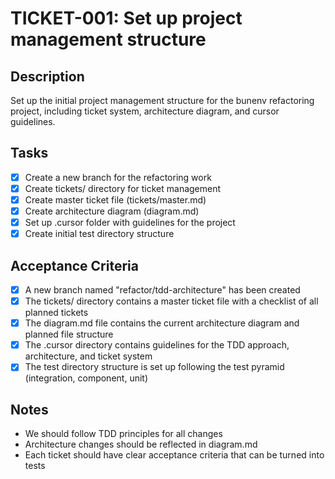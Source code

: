 # TICKET-001: Set up project management structure

## Description

Set up the initial project management structure for the bunenv refactoring project, including ticket system, architecture diagram, and cursor guidelines.

## Tasks

- [x] Create a new branch for the refactoring work
- [x] Create tickets/ directory for ticket management
- [x] Create master ticket file (tickets/master.md)
- [x] Create architecture diagram (diagram.md)
- [x] Set up .cursor folder with guidelines for the project
- [x] Create initial test directory structure

## Acceptance Criteria

- [x] A new branch named "refactor/tdd-architecture" has been created
- [x] The tickets/ directory contains a master ticket file with a checklist of all planned tickets
- [x] The diagram.md file contains the current architecture diagram and planned file structure
- [x] The .cursor directory contains guidelines for the TDD approach, architecture, and ticket system
- [x] The test directory structure is set up following the test pyramid (integration, component, unit)

## Notes

- We should follow TDD principles for all changes
- Architecture changes should be reflected in diagram.md
- Each ticket should have clear acceptance criteria that can be turned into tests
